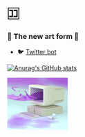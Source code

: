 # 🈁
### 🦇 The new art form 👋
- 🐦 [Twitter bot] 
<!--
- 🧣 [Mobami help network]
- 🧱 [Blockchain visualization] 
-->
[![Anurag's GitHub stats](https://github-readme-stats.vercel.app/api?username=Steve0929)](https://github.com/anuraghazra/github-readme-stats)

<img src="https://raw.githubusercontent.com/Steve0929/Steve0929/master/pc.gif"  width="140px" height="120px" >

[Twitter bot]: https://twitter.com/SomeBitBot
[Mobami help network]: https://mobami.tech
[Blockchain visualization]: https://interactive-blockchain.herokuapp.com
<!--
**Steve0929/Steve0929** is a ✨ _special_ ✨ repository because its `README.md` (this file) appears on your GitHub profile.

Here are some ideas to get you started:

- 🔭 I’m currently working on ...
- 🌱 I’m currently learning ...
- 👯 I’m looking to collaborate on ...
- 🤔 I’m looking for help with ...
- 💬 Ask me about ...
- 📫 How to reach me: ...
- 😄 Pronouns: ...
- ⚡ Fun fact: ...
-->
